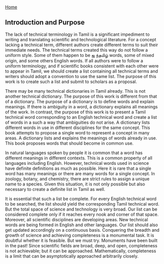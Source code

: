 ---
---
[Home](README.html)
## Introduction and Purpose

The lack of technical terminology in Tamil is a significant impediment to writing and translating 
scientific and technological literature. For a concept lacking a technical term, different authors
create different terms to suit their immediate needs. The technical terms created this way do not
follow a uniform style. Some of them happen to be ஜ ந்தமிழ் words, some of mixed origin, and
some others English words. If all authors were to follow a uniform terminology, and if scientific
books consistent with each other were to appear in Tamil, we should create a list containing all
technical terms and writers should adopt a convention to use the same list. The purpose of this
work is to create such a list and submit to scholars as a proposal.

There may be many technical dictionaries in Tamil already. This is not another technical
dictionary. The purpose of this work is different from that of a dictionary. The purpose of a
dictionary is to define words and explain meanings. If there is ambiguity in a word, a dictionary
explains all meanings of the work. In contrast, the purpose of this work is to present a Tamil
technical word corresponding to an English technical word and create a list of words in a such
a way that ambiguities do not arise. A dictionary lists different words in use in different
disciplines for the same concept. This book attempts to propose a single word to represent a
concept in many areas. A dictionary lists and explains the meanings of words already in use.
This book proposes words that should become in common use.

In natural languages spoken by people it is common that a word has different meanings in
different contexts. This is a common property of all languages including English. However,
technical words used in science have definite definitions as much as possible. Here it is rare that
a single word has many meanings or there are many words for a single concept. In zoology,
botany, and chemistry, there are strict rules to assign a unique name to a species. Given this
situation, it is not only possible but also necessary to create a definite list in Tamil as well.

It is essential that such a list be complete. For every English technical word to be searched, the
list should yield the corresponding Tamil technical word. But the total space of science and
technology is very broad. Our list can be considered complete only if it reaches every nook and
corner of that space. Moreover, all scientific disciplines are developing areas. New technical
words are being formed in English and other languages. Our list should also get updated
accordingly on a continuous basis. Conquering the breadth and growth of science and achieving
completeness is a monumental task. It is doubtful whether it is feasible. But we must try.
Monuments have been built in the past! Since scientific fields are broad, deep, and open,
completeness is not achievable; but it can be approached. Mathematically, completeness is a
limit that can be asymptotically approached arbitrarily closely.
